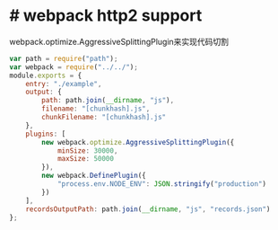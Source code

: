 # \# webpack http2 support

webpack.optimize.AggressiveSplittingPlugin来实现代码切割

```javascript
var path = require("path");
var webpack = require("../../");
module.exports = {
	entry: "./example",
	output: {
		path: path.join(__dirname, "js"),
		filename: "[chunkhash].js",
		chunkFilename: "[chunkhash].js"
	},
	plugins: [
		new webpack.optimize.AggressiveSplittingPlugin({
			minSize: 30000,
			maxSize: 50000
		}),
		new webpack.DefinePlugin({
			"process.env.NODE_ENV": JSON.stringify("production")
		})
	],
	recordsOutputPath: path.join(__dirname, "js", "records.json")
};
```



